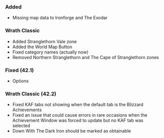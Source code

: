 <p><h3>Added</h3></p>
<ul>
<li>Missing map data to Ironforge and The Exodar</li>
</ul>
<p><h3>Wrath Classic</h3></p>
<ul>
<li>Added Stranglethorn Vale zone</li>
<li>Added the World Map Button</li>
<li>Fixed category names (actually now)</li>
<li>Removed Northern Stranglethorn and The Cape of Stranglethorn zones</li>
</ul>
<p><h3>Fixed (42.1)</h3></p>
<ul>
<li>Options</li>
</ul>
<p><h3>Wrath Classic (42.2)</h3></p>
<ul>
<li>Fixed KAF tabs not showing when the default tab is the Blizzard Achievements</li>
<li>Fixed an issue that could cause errors in rare occasions when the Achievement Window was forced to update but no KAF tab was selected</li>
<li>Down With The Dark Iron should be marked as obtainable</li>
</ul>
